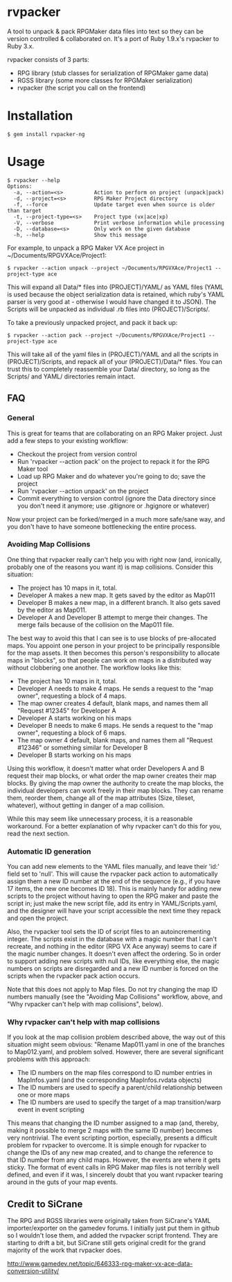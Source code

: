 # rvpacker

A tool to unpack & pack RPGMaker data files into text so they can be version controlled & collaborated on. It's a port of Ruby 1.9.x's rvpacker to Ruby 3.x.

rvpacker consists of 3 parts:

* RPG library (stub classes for serialization of RPGMaker game data)
* RGSS library (some more classes for RPGMaker serialization)
* rvpacker (the script you call on the frontend)

# Installation

```
$ gem install rvpacker-ng
```

Usage
=====

```
$ rvpacker --help
Options:
  -a, --action=<s>          Action to perform on project (unpack|pack)
  -d, --project=<s>         RPG Maker Project directory
  -f, --force               Update target even when source is older than target
  -t, --project-type=<s>    Project type (vx|ace|xp)
  -V, --verbose             Print verbose information while processing
  -D, --database=<s>        Only work on the given database
  -h, --help                Show this message
```

For example, to unpack a RPG Maker VX Ace project in ~/Documents/RPGVXAce/Project1:

```
$ rvpacker --action unpack --project ~/Documents/RPGVXAce/Project1 --project-type ace
```

This will expand all Data/* files into (PROJECT)/YAML/ as YAML files (YAML is used because the object serialization data is retained, which ruby's YAML parser is very good at - otherwise I would have changed it to JSON). The Scripts will be unpacked as individual .rb files into (PROJECT)/Scripts/.

To take a previously unpacked project, and pack it back up:

```
$ rvpacker --action pack --project ~/Documents/RPGVXAce/Project1 --project-type ace
```

This will take all of the yaml files in (PROJECT)/YAML and all the scripts in (PROJECT)/Scripts, and repack all of your (PROJECT)/Data/* files. You can trust this to completely reassemble your Data/ directory, so long as the Scripts/ and YAML/ directories remain intact.

## FAQ

### General

This is great for teams that are collaborating on an RPG Maker project. Just add a few steps to your existing workflow:

* Checkout the project from version control
* Run 'rvpacker --action pack' on the project to repack it for the RPG Maker tool
* Load up RPG Maker and do whatever you're going to do; save the project
* Run 'rvpacker --action unpack' on the project
* Commit everything to version control (ignore the Data directory since you don't need it anymore; use .gitignore or .hgignore or whatever)

Now your project can be forked/merged in a much more safe/sane way, and you don't have to have someone bottlenecking the entire process.

### Avoiding Map Collisions

One thing that rvpacker really can't help you with right now (and, ironically, probably one of the reasons you want it) is map collisions. Consider this situation:

* The project has 10 maps in it, total.
* Developer A makes a new map. It gets saved by the editor as Map011
* Developer B makes a new map, in a different branch. It also gets saved by the editor as Map011.
* Developer A and Developer B attempt to merge their changes. The merge fails because of the collision on the Map011 file.

The best way to avoid this that I can see is to use blocks of pre-allocated maps. You appoint one person in your project to be principally responsible for the map assets. It then becomes this person's responsibility to allocate maps in "blocks", so that people can work on maps in a distributed way without clobbering one another. The workflow looks like this:

* The project has 10 maps in it, total.
* Developer A needs to make 4 maps. He sends a request to the "map owner", requesting a block of 4 maps.
* The map owner creates 4 default, blank maps, and names them all "Request #12345" for Developer A
* Developer A starts working on his maps
* Developer B needs to make 6 maps. He sends a request to the "map owner", requesting a block of 6 maps.
* The map owner 4 default, blank maps, and names them all "Request #12346" or something similar for Developer B
* Developer B starts working on his maps

Using this workflow, it doesn't matter what order Developers A and B request their map blocks, or what order the map owner creates their map blocks. By giving the map owner the authority to create the map blocks, the individual developers can work freely in their map blocks. They can rename them, reorder them, change all of the map attributes (Size, tileset, whatever), without getting in danger of a map collision.

While this may seem like unnecessary process, it is a reasonable workaround. For a better explanation of why rvpacker can't do this for you, read the next section.

### Automatic ID generation

You can add new elements to the YAML files manually, and leave their 'id:' field set to 'null'. This will cause the rvpacker pack action to automatically assign them a new ID number at the end of the sequence (e.g., if you have 17 items, the new one becomes ID 18). This is mainly handy for adding new scripts to the project without having to open the RPG maker and paste the script in; just make the new script file, add its entry in YAML/Scripts.yaml, and the designer will have your script accessible the next time they repack and open the project.

Also, the rvpacker tool sets the ID of script files to an autoincrementing integer. The scripts exist in the database with a magic number that I can't recreate, and nothing in the editor (RPG VX Ace anyway) seems to care if the magic number changes. It doesn't even affect the ordering. So in order to support adding new scripts with null IDs, like everything else, the magic numbers on scripts are disregarded and a new ID number is forced on the scripts when the rvpacker pack action occurs.

Note that this does not apply to Map files. Do not try changing the map ID numbers manually (see the "Avoiding Map Collisions" workflow, above, and "Why rvpacker can't help with map collisions", below).

### Why rvpacker can't help with map collisions

If you look at the map collision problem described above, the way out of this situation might seem obvious: "Rename Map011.yaml in one of the branches to Map012.yaml, and problem solved. However, there are several significant problems with this approach:

* The ID numbers on the map files correspond to ID number entries in MapInfos.yaml (and the corresponding MapInfos.rvdata objects)
* The ID numbers are used to specify a parent/child relationship between one or more maps
* The ID numbers are used to specify the target of a map transition/warp event in event scripting

This means that changing the ID number assigned to a map (and, thereby, making it possible to merge 2 maps with the same ID number) becomes very nontrivial. The event scripting portion, especially, presents a difficult problem for rvpacker to overcome. It is simple enough for rvpacker to change the IDs of any new map created, and to change the reference to that ID number from any child maps. However, the events are where it gets sticky. The format of event calls in RPG Maker map files is not terribly well defined, and even if it was, I sincerely doubt that you want rvpacker tearing around in the guts of your map events.

## Credit to SiCrane

The RPG and RGSS libraries were originally taken from SiCrane's YAML importer/exporter on the gamedev forums. I initially just put them in github so I wouldn't lose them, and added the rvpacker script frontend. They are starting to drift a bit, but SiCrane still gets original credit for the grand majority of the work that rvpacker does.

http://www.gamedev.net/topic/646333-rpg-maker-vx-ace-data-conversion-utility/